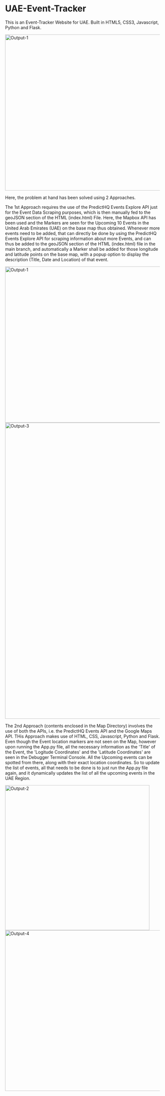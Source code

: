 # UAE-Event-Tracker
This is an Event-Tracker Website for UAE. Built in HTML5, CSS3, Javascript, Python and Flask.

<img width="506" alt="Output-1" src="https://user-images.githubusercontent.com/50153606/139543111-dcff58cf-61ec-45ce-93bc-d2fb6fa89eae.png">

Here, the problem at hand has been solved using 2 Approaches.

The 1st Approach requires the use of the PredictHQ Events Explore API just for the Event Data Scraping purposes, which is then manually fed to the geoJSON section of the HTML (index.html) File. Here, the Mapbox API has been used and the Markers are seen for the Upcoming 10 Events in the United Arab Emirates (UAE) on the base map thus obtained.
Whenever more events need to be added, that can directly be done by using the PredictHQ Events Explore API for scraping information about more Events, and can thus be added to the geoJSON section of the HTML (index.html) file in the main branch, and automatically a Marker shall be added for those longitude and latitude points on the base map, with a popup option to display the description (Title, Date and Location) of that event.

<img width="506" alt="Output-1" src="https://user-images.githubusercontent.com/50153606/139543111-dcff58cf-61ec-45ce-93bc-d2fb6fa89eae.png">

<img width="960" alt="Output-3" src="https://user-images.githubusercontent.com/50153606/139544125-c513fbb8-d2c1-42ab-be4b-9bb71e004e15.png">

The 2nd Approach (contents enclosed in the Map Directory) involves the use of both the APIs, i.e. the PredictHQ Events API and the Google Maps API. THis Approach makes use of HTML, CSS, Javascript, Python and Flask. Even though the Event location markers are not seen on the Map, however upon running the App.py file, all the necessary information as the 'Title' of the Event, the 'Logitude Coordinates' and the 'Latitude Coordinates' are seen in the Debugger Terminal Console. All the Upcoming events can be spotted from there, along with their exact location coordinates. So to update the list of events, all that needs to be done is to just run the App.py file again, and it dynamically updates the list of all the upcoming events in the UAE Region.

<img width="470" alt="Output-2" src="https://user-images.githubusercontent.com/50153606/139543742-83d173a1-cf06-49e8-811e-3e1e1a5df4df.png">

<img width="521" alt="Output-4" src="https://user-images.githubusercontent.com/50153606/139544233-a067dcb9-733f-4397-b1f1-01812ca3cf4a.png">

